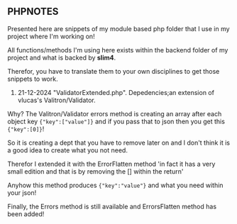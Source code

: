 ## PHPNOTES

Presented here are snippets of my module based php folder that I use in my project where I'm working on!

All functions/methods I'm using here exists within the backend folder of my project and what is backed by **slim4**.

Therefor, you have to translate them to your own disciplines to get those snippets to work.

1. 21-12-2024  "ValidatorExtended.php".
Depedencies;an extension of vlucas's Valitron/Validator.

Why?
The Valitron/Validator errors method is creating an array after each object key <code>{"key":["value"]}</code> and if you pass that to json then you get this <code>{"key":[0]}</code>!

So it is creating a dept that you have to remove later on and I don't think it is a good idea to create what you not need.

Therefor I extended it with the ErrorFlatten method 'in fact it has a very small edition and that is by removing the [] within the return'

Anyhow this method produces <code>{"key":"value"}</code> and what you need within your json!

Finally, the Errors method is still available and ErrorsFlatten method has been added!